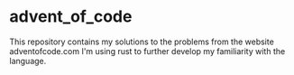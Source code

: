# advent_of_code

This repository contains my solutions to the problems from the website adventofcode.com
I'm using rust to further develop my familiarity with the language.
